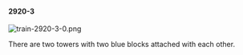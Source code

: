 #### 2920-3
![train-2920-3-0.png](https://github.com/lil-lab/nlvr/raw/master/nlvr/train/images/43/train-2920-3-0.png "train-2920-3-0.png")

There are two towers with two blue blocks attached with each other.